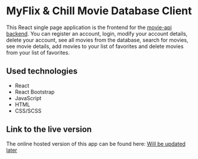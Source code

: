 # MyFlix & Chill Movie Database Client

This React single page application is the frontend for the [movie-api backend](https://github.com/JNicholas54/Movie_API).
You can register an account, login, modify your account details, delete your account, see all movies from the database, search for movies, see movie details, add movies to your list of favorites and delete movies from your list of favorites.

## Used technologies

- React
- React Bootstrap
- JavaScript
- HTML
- CSS/SCSS

## Link to the live version

The online hosted version of this app can be found here: [Will be updated later](#)